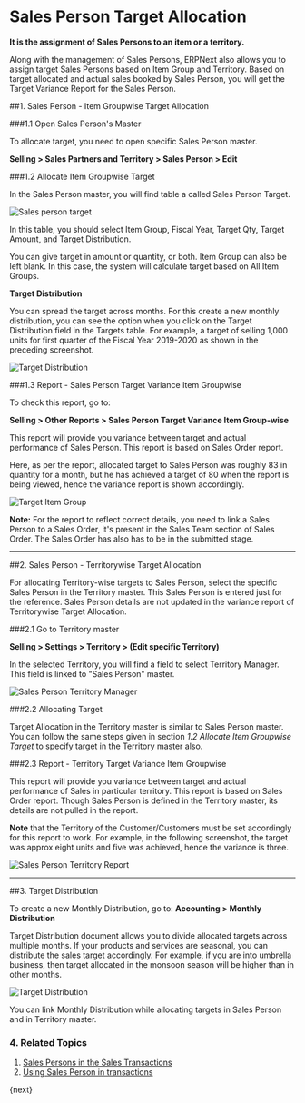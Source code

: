 <!-- add-breadcrumbs -->
# Sales Person Target Allocation

**It is the assignment of Sales Persons to an item or a territory.**

Along with the management of Sales Persons, ERPNext also allows you to assign target Sales Persons based on Item Group and Territory. Based on target allocated and actual sales booked by Sales Person, you will get the Target Variance Report for the Sales Person.

##1. Sales Person - Item Groupwise Target Allocation

###1.1 Open Sales Person's Master

To allocate target, you need to open specific Sales Person master.

**Selling > Sales Partners and Territory > Sales Person > Edit**

###1.2 Allocate Item Groupwise Target

In the Sales Person master, you will find table a called Sales Person Target.

<img class="screenshot" alt="Sales person target" src="{{docs_base_url}}/assets/img/selling/sales-person-target-item-group.png">

In this table, you should select Item Group, Fiscal Year, Target Qty, Target Amount, and Target Distribution.

You can give target in amount or quantity, or both. Item Group can also be left blank. In this case, the system will calculate target based on All Item Groups.

**Target Distribution**

You can spread the target across months. For this create a new monthly distribution, you can see the option when you click on the Target Distribution field in the Targets table. For example, a target of selling 1,000 units for first quarter of the Fiscal Year 2019-2020 as shown in the preceding screenshot.

<img class="screenshot" alt="Target Distribution" src="{{docs_base_url}}/assets/img/selling/sales-person-target-distribution.png">

###1.3 Report - Sales Person Target Variance Item Groupwise

To check this report, go to:

**Selling > Other Reports > Sales Person Target Variance Item Group-wise**

This report will provide you variance between target and actual performance of Sales Person. This report is based on Sales Order report.

Here, as per the report, allocated target to Sales Person was roughly 83 in quantity for a month, but he has achieved a target of 80 when the report is being viewed, hence the variance report is shown accordingly.

<img class="screenshot" alt="Target Item Group" src="{{docs_base_url}}/assets/img/selling/sales-person-item-group-report.png">

**Note:** For the report to reflect correct details, you need to link a Sales Person to a Sales Order, it's present in the Sales Team section of Sales Order. The Sales Order has also has to be in the submitted stage.

---

##2. Sales Person - Territorywise Target Allocation

For allocating Territory-wise targets to Sales Person, select the specific Sales Person in the Territory master. This Sales Person is entered just for the reference. Sales Person details are not updated in the variance report of Territorywise Target Allocation.

###2.1 Go to Territory master

**Selling > Settings > Territory > (Edit specific Territory)**

In the selected Territory, you will find a field to select Territory Manager. This field is linked to "Sales Person" master.

<img class="screenshot" alt="Sales Person Territory Manager" src="{{docs_base_url}}/assets/img/selling/sales-person-territory-manager.png">

###2.2 Allocating Target

Target Allocation in the Territory master is similar to Sales Person master. You can follow the same steps given in section _1.2 Allocate Item Groupwise Target_ to specify target in the Territory master also.

###2.3 Report - Territory Target Variance Item Groupwise

This report will provide you variance between target and actual performance of Sales in particular territory. This report is based on Sales Order report. Though Sales Person is defined in the Territory master, its details are not pulled in the report.

**Note** that the Territory of the Customer/Customers must be set accordingly for this report to work. For example, in the following screenshot, the target was approx eight units and five was achieved, hence the variance is three.

<img class="screenshot" alt="Sales Person Territory Report" src="{{docs_base_url}}/assets/img/selling/sales-person-territory-report.png">

---

##3. Target Distribution

To create a new Monthly Distribution, go to:
**Accounting > Monthly Distribution**

Target Distribution document allows you to divide allocated targets across multiple months. If your products and services are seasonal, you can distribute the sales target accordingly. For example, if you are into umbrella business, then target allocated in the monsoon season will be higher than in other months.

<img class="screenshot" alt="Target Distribution" src="{{docs_base_url}}/assets/img/selling/target-distribution.png">

You can link Monthly Distribution while allocating targets in Sales Person and in Territory master.

### 4. Related Topics
1. [Sales Persons in the Sales Transactions](/docs/v13/user/manual/en/selling/articles/sales-persons-in-the-sales-transactions)
1. [Using Sales Person in transactions](/docs/v13/user/manual/en/selling/articles/sales-persons-in-the-sales-transactions)

{next}
